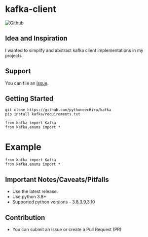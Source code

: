 # kafka-client

[![Github](https://github.com/pythoneerHiro/kafka/actions/workflows/python-package.yml/badge.svg?branch=main)](https://github.com/pythoneerHiro/kafka/actions/workflows/python-package.yml?branch=main)

## Idea and Inspiration

I wanted to simplify and abstract kafka client implementations in my projects

## Support

You can file an [Issue](https://github.com/pythoneerHiro/kafka/issues/new).

## Getting Started

```shell
git clone https://github.com/pythoneerHiro/kafka
pip install kafka/requirements.txt
```

```python3
from kafka import Kafka
from kafka.enums import *
```

# Example

```python3
from kafka import Kafka
from kafka.enums import *
```

## Important Notes/Caveats/Pitfalls

- Use the latest release.
- Use python 3.8+
- Supported python versions - 3.8,3.9,3.10

## Contribution

- You can submit an issue or create a Pull Request (PR)
